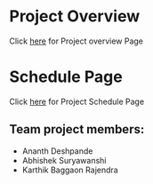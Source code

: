 # Project Overview
Click [here](https://github.com/cu-ecen-aeld/final-project-AnanthD21/wiki/Project-Overview) for Project overview Page

# Schedule Page
Click [here](https://github.com/cu-ecen-aeld/final-project-AnanthD21/wiki/Final-Project-Schedule-Page) for Project Schedule Page

## Team project members:

* Ananth Deshpande 
* Abhishek Suryawanshi 
* Karthik Baggaon Rajendra

